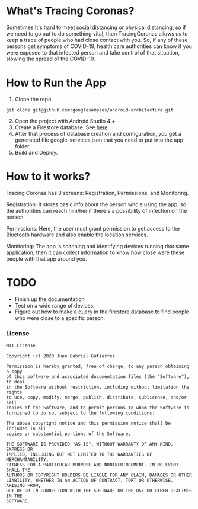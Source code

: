 # What's Tracing Coronas?

Sometimes It's hard to meet social distancing or physical distancing, so if we need to go out to do something vital, then TracingCoronas allows us to keep a trace of people who had close contact with you. So, if any of these persons get symptoms of COVID-19, health care authorities can know if you were exposed to that infected person and take control of that situation, slowing the spread of the COVID-19.

# How to Run the App

 1. Clone the repo
```
git clone git@github.com:googlesamples/android-architecture.git
```
 2. Open the project with Android Studio 4.+
 3. Create a Firestore database. See [here](https://firebase.google.com/docs/firestore/quickstart#create)
 4. After that process of database creation and configuration, you get a generated file google-services.json that you need to put into the app folder.
 5. Build and Deploy.

# How to it works?

Tracing Coronas has 3 screens: Registration, Permissions, and Monitoring.

Registration: It stores basic info about the person who's using the app, so the authorities can reach him/her if there's a possibility of infection on the person.

Permissions: Here, the user must grant permission to get access to the Bluetooth hardware and also enable the location services.

Monitoring: The app is scanning and identifying devices running that same application, then it can collect information to know how close were these people with that app around you.


# TODO

- Finish up the documentation
- Test on a wide range of devices.
- Figure out how to make a query in the firestore database to find people who were close to a specific person.


### License


```
MIT License

Copyright (c) 2020 Juan Gabriel Gutierrez

Permission is hereby granted, free of charge, to any person obtaining a copy
of this software and associated documentation files (the "Software"), to deal
in the Software without restriction, including without limitation the rights
to use, copy, modify, merge, publish, distribute, sublicense, and/or sell
copies of the Software, and to permit persons to whom the Software is
furnished to do so, subject to the following conditions:

The above copyright notice and this permission notice shall be included in all
copies or substantial portions of the Software.

THE SOFTWARE IS PROVIDED "AS IS", WITHOUT WARRANTY OF ANY KIND, EXPRESS OR
IMPLIED, INCLUDING BUT NOT LIMITED TO THE WARRANTIES OF MERCHANTABILITY,
FITNESS FOR A PARTICULAR PURPOSE AND NONINFRINGEMENT. IN NO EVENT SHALL THE
AUTHORS OR COPYRIGHT HOLDERS BE LIABLE FOR ANY CLAIM, DAMAGES OR OTHER
LIABILITY, WHETHER IN AN ACTION OF CONTRACT, TORT OR OTHERWISE, ARISING FROM,
OUT OF OR IN CONNECTION WITH THE SOFTWARE OR THE USE OR OTHER DEALINGS IN THE
SOFTWARE.
```
